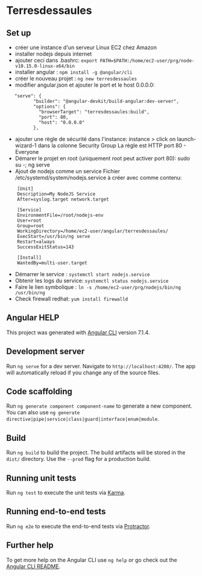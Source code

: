 # Terresdessaules

## Set up
- créer une instance d'un serveur Linux EC2 chez Amazon
- installer nodejs depuis internet
- ajouter ceci dans .bashrc: ``export PATH=$PATH:/home/ec2-user/prg/node-v10.15.0-linux-x64/bin``
- installer angular : ``npm install -g @angular/cli``
- créer le nouveau projet : ``ng new terresdessaules``
- modifier angular.json et ajouter le port et le host 0.0.0.0:
```
   "serve": {
          "builder": "@angular-devkit/build-angular:dev-server",
          "options": {
            "browserTarget": "terresdessaules:build",
            "port": 80,
            "host": "0.0.0.0"
          },
```
- ajouter une règle de sécurité dans l'instance: instance > click on launch-wizard-1 dans la colonne Security Group
  La règle est HTTP port 80 - Everyone
- Démarer le projet en root (uniquement root peut activer port 80): sudo su -; ng serve
- Ajout de nodejs comme un service
  Fichier /etc/systemd/system/nodejs.service à créer avec comme contenu:
```
    [Unit]
    Description=My NodeJS Service
    After=syslog.target network.target

    [Service]
    EnvironmentFile=/root/nodejs-env
    User=root
    Group=root
    WorkingDirectory=/home/ec2-user/angular/terresdessaules/
    ExecStart=/usr/bin/ng serve
    Restart=always
    SuccessExitStatus=143

    [Install]
    WantedBy=multi-user.target
```
- Démarrer le service :  ``systemctl start nodejs.service``
- Obtenir les logs du service: ``systemctl status nodejs.service``
- Faire le lien symbolique : ``ln -s /home/ec2-user/prg/nodejs/bin/ng /usr/bin/ng``
- Check firewall redhat:
    ``yum install firewalld``


## Angular HELP

This project was generated with [Angular CLI](https://github.com/angular/angular-cli) version 7.1.4.

## Development server

Run `ng serve` for a dev server. Navigate to `http://localhost:4200/`. The app will automatically reload if you change any of the source files.

## Code scaffolding

Run `ng generate component component-name` to generate a new component. You can also use `ng generate directive|pipe|service|class|guard|interface|enum|module`.

## Build

Run `ng build` to build the project. The build artifacts will be stored in the `dist/` directory. Use the `--prod` flag for a production build.

## Running unit tests

Run `ng test` to execute the unit tests via [Karma](https://karma-runner.github.io).

## Running end-to-end tests

Run `ng e2e` to execute the end-to-end tests via [Protractor](http://www.protractortest.org/).

## Further help

To get more help on the Angular CLI use `ng help` or go check out the [Angular CLI README](https://github.com/angular/angular-cli/blob/master/README.md).
